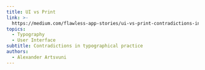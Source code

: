 ```yaml
---
title: UI vs Print
link: >-
  https://medium.com/flawless-app-stories/ui-vs-print-contradictions-in-typographical-practice-1396b857bcf7
topics:
  - Typography
  - User Interface
subtitle: Contradictions in typographical practice
authors:
  - Alexander Artsvuni
---
```


